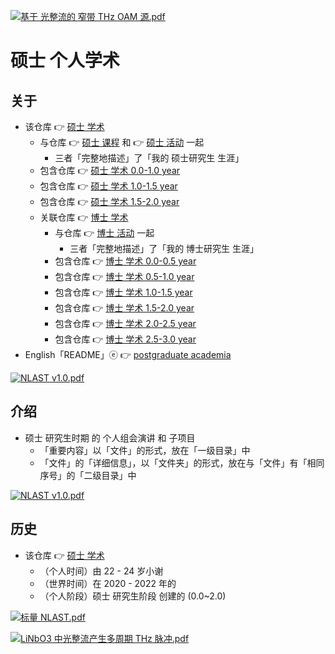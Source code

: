 [![基于 光整流的 窄带 THz OAM 源.pdf](https://gitee.com/ChenZhu-Xie/postgraduate_academia/raw/main/img/3.1__@page_122__1.5_year_-_2021.10.20.png)](https://gitee.com/ChenZhu-Xie/postgraduate_academia/blob/main/1__Group_Meeting/3.1__Multi-cycle_THz_OAM_Source_via_Optical_Rectification_←_Blender+RoamEdit__1.5_year_-_2021.10.20.pdf "基于 光整流的 窄带 THz OAM 源.pdf")

# 硕士 个人学术

## 关于
* 该仓库 👉 [硕士 学术](https://gitee.com/ChenZhu-Xie/postgraduate_academia)
    * 与仓库 👉 [硕士 课程](https://gitee.com/ChenZhu-Xie/postgraduate_courses) 和 👉 [硕士 活动](https://gitee.com/ChenZhu-Xie/postgraduate_activities) 一起
        * 三者「完整地描述」了「我的 硕士研究生 生涯」
    * 包含仓库 👉 [硕士 学术 0.0-1.0 year](https://gitee.com/ChenZhu-Xie/postgraduate_academia__0.0-1.0_year)
    * 包含仓库 👉 [硕士 学术 1.0-1.5 year](https://gitee.com/ChenZhu-Xie/postgraduate_academia__1.0-1.5_year)
    * 包含仓库 👉 [硕士 学术 1.5-2.0 year](https://gitee.com/ChenZhu-Xie/postgraduate_academia__1.5-2.0_year)
    * 关联仓库 👉 [博士 学术](https://gitee.com/ChenZhu-Xie/PhD_academia)
        * 与仓库 👉 [博士 活动](https://gitee.com/ChenZhu-Xie/PhD_activities) 一起
            * 三者「完整地描述」了「我的 博士研究生 生涯」
        * 包含仓库 👉 [博士 学术 0.0-0.5 year](https://gitee.com/ChenZhu-Xie/PhD_academia)
        * 包含仓库 👉 [博士 学术 0.5-1.0 year](https://gitee.com/ChenZhu-Xie/PhD_academia__0.5-1.0_year)
        * 包含仓库 👉 [博士 学术 1.0-1.5 year](https://gitee.com/ChenZhu-Xie/PhD_academia__1.0-1.5_year)
        * 包含仓库 👉 [博士 学术 1.5-2.0 year](https://gitee.com/ChenZhu-Xie/PhD_academia__1.5-2.0_year)
        * 包含仓库 👉 [博士 学术 2.0-2.5 year](https://gitee.com/ChenZhu-Xie/PhD_academia__2.0-2.5_year)
        * 包含仓库 👉 [博士 学术 2.5-3.0 year](https://gitee.com/ChenZhu-Xie/PhD_academia__2.5-3.0_year)
* English「README」ⓔ 👉 [postgraduate academia](https://github.com/ChenZhu-Xie/postgraduate_academia)

[![NLAST v1.0.pdf](https://gitee.com/ChenZhu-Xie/postgraduate_academia/raw/main/img/7.1__@page_51_←_Python__3.5_year_-_2023.12.28.png)](https://gitee.com/ChenZhu-Xie/postgraduate_academia/blob/main/1__Group_Meeting/4.1__NLAST_v1.0_←_Python+BookxNote_Pro__2.0_year_-_2022.3.4.pdf "NLAST v1.0.pdf")

## 介绍
* 硕士 研究生时期 的 个人组会演讲 和 子项目
    * 「重要内容」以「文件」的形式，放在「一级目录」中
    * 「文件」的「详细信息」，以「文件夹」的形式，放在与「文件」有「相同序号」的「二级目录」中

[![NLAST v1.0.pdf](https://gitee.com/ChenZhu-Xie/postgraduate_academia/raw/main/img/4.1__@page_49__2.0_year_-_2022.3.4.png)](https://gitee.com/ChenZhu-Xie/postgraduate_academia/blob/main/1__Group_Meeting/4.1__NLAST_v1.0_←_Python+BookxNote_Pro__2.0_year_-_2022.3.4.pdf "NLAST v1.0.pdf")

<!-- ## 实施 d
1. 演讲 ppt 含视频
    * 要播放视频，需要进入「Presentations」目录下的「子目录」中查看 ppt
2. 学业水平 含「随时间演化」的切片/断面
    * 需要进入「Total_Grades」文件夹的「子文件夹」中查看 相关文件 -->

## 历史
* 该仓库 👉 [硕士 学术](https://gitee.com/ChenZhu-Xie/postgraduate_academia)
    * （个人时间）由 22 - 24 岁小谢
    * （世界时间）在 2020 - 2022 年的
    * （个人阶段）硕士 研究生阶段 创建的 (0.0~2.0)

[![标量 NLAST.pdf](https://gitee.com/ChenZhu-Xie/postgraduate_academia/raw/main/img/4.2__@page_57__2.0_year_-_2022.6.9.png)](https://gitee.com/ChenZhu-Xie/postgraduate_academia/blob/main/1__Group_Meeting/4.2__NLAST_scalar_←_Python+BookxNote_Pro__2.0_year_-_2022.6.9.pdf "标量 NLAST.pdf")

[![LiNbO3 中光整流产生多周期 THz 脉冲.pdf](https://gitee.com/ChenZhu-Xie/postgraduate_academia/raw/main/img/psc.png)](https://gitee.com/ChenZhu-Xie/postgraduate_academia/blob/main/2__Side_Projects/1.1__Presentation_in「Principle_of_Optics」Class__0.5_year_-_2020.10.21.pdf "LiNbO3 中光整流产生多周期 THz 脉冲.pdf")

<!-- ## 软件架构
软件架构说明


## 安装教程

1.  xxxx
2.  xxxx
3.  xxxx

## 使用说明

1.  xxxx
2.  xxxx
3.  xxxx

## 参与贡献

1.  Fork 本仓库
2.  新建 Feat_xxx 分支
3.  提交代码
4.  新建 Pull Request


## 特技

1.  使用 Readme\_XXX.md 来支持不同的语言，例如 Readme\_en.md, Readme\_zh.md
2.  Gitee 官方博客 [blog.gitee.com](https://blog.gitee.com)
3.  你可以 [https://gitee.com/explore](https://gitee.com/explore) 这个地址来了解 Gitee 上的优秀开源项目
4.  [GVP](https://gitee.com/gvp) 全称是 Gitee 最有价值开源项目，是综合评定出的优秀开源项目
5.  Gitee 官方提供的使用手册 [https://gitee.com/help](https://gitee.com/help)
6.  Gitee 封面人物是一档用来展示 Gitee 会员风采的栏目 [https://gitee.com/gitee-stars/](https://gitee.com/gitee-stars/) -->
